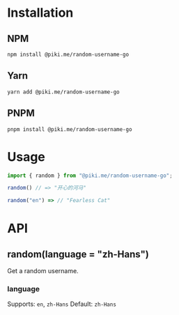 # Installation

## NPM
```
npm install @piki.me/random-username-go
```

## Yarn
```
yarn add @piki.me/random-username-go
```

## PNPM
```
pnpm install @piki.me/random-username-go
```

# Usage
```js
import { random } from "@piki.me/random-username-go";

random() // => "开心的河马"

random("en") => // "Fearless Cat"
```

# API
## random(language = "zh-Hans")
Get a random username.

### language
Supports: `en`, `zh-Hans`
Default: `zh-Hans`
